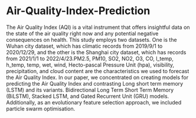 # Air-Quality-Index-Prediction
The Air Quality
Index (AQI) is a vital instrument that offers insightful data
on the state of the air quality right now and any potential
negative consequences on health. This study employs two
datasets. One is the Wuhan city dataset, which has climatic
records from 2019/9/1 to 2020/12/29, and the other is the
Shanghai city dataset, which has records from 2021/1/1 to
2022/4/23.PM2.5, PM10, SO2, NO2, O3, CO, l_temp, h_temp,
temp, wet, wind, Hecto-pascal Pressure Unit (hpa), visibility,
precipitation, and cloud content are the characteristics we
used to forecast the Air Quality Index. In our paper, we
concentrated on creating models for predicting the Air Quality
Index and contrasting Long short term memory (LSTM) and
its variants. Bidirectional Long Term Short Term Memory
(BiLSTM), Stacked LSTM, and Gated Recurrent Unit (GRU)
models. Additionally, as an evolutionary feature selection
approach, we included particle swarm optimisation.
